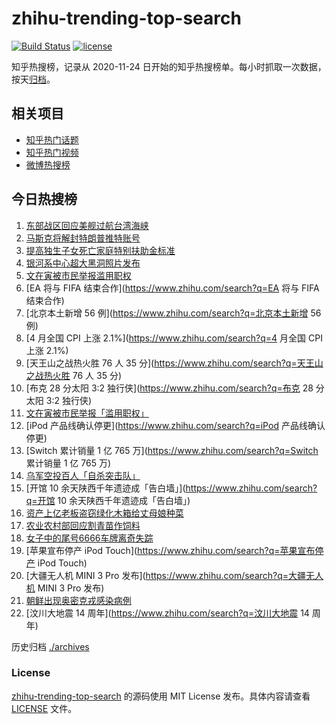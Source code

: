 # zhihu-trending-top-search

[![Build Status](https://github.com/justjavac/zhihu-trending-top-search/workflows/ci/badge.svg?branch=main)](https://github.com/justjavac/zhihu-trending-top-search/actions)
[![license](https://img.shields.io/github/license/justjavac/zhihu-trending-top-search)](https://github.com/justjavac/zhihu-trending-top-search/blob/main/LICENSE)

知乎热搜榜，记录从 2020-11-24 日开始的知乎热搜榜单。每小时抓取一次数据，按天[归档](./archives)。

## 相关项目

- [知乎热门话题](https://github.com/justjavac/zhihu-trending-hot-questions)
- [知乎热门视频](https://github.com/justjavac/zhihu-trending-hot-video)
- [微博热搜榜](https://github.com/justjavac/weibo-trending-hot-search)

## 今日热搜榜

<!-- BEGIN -->
<!-- 最后更新时间 Fri May 13 2022 07:09:06 GMT+0800 (China Standard Time) -->

1. [东部战区回应美舰过航台湾海峡](https://www.zhihu.com/search?q=东部战区回应美舰过航台湾海峡)
1. [马斯克将解封特朗普推特账号](https://www.zhihu.com/search?q=马斯克将解封特朗普推特账号)
1. [提高独生子女死亡家庭特别扶助金标准](https://www.zhihu.com/search?q=提高独生子女死亡家庭特别扶助金标准)
1. [银河系中心超大黑洞照片发布](https://www.zhihu.com/search?q=银河系中心超大黑洞照片发布)
1. [文在寅被市民举报滥用职权](https://www.zhihu.com/search?q=文在寅被市民举报滥用职权)
1. [EA 将与 FIFA 结束合作](https://www.zhihu.com/search?q=EA 将与 FIFA 结束合作)
1. [北京本土新增 56 例](https://www.zhihu.com/search?q=北京本土新增 56 例)
1. [4 月全国 CPI 上涨 2.1%](https://www.zhihu.com/search?q=4 月全国 CPI 上涨 2.1%)
1. [天王山之战热火胜 76 人 35 分](https://www.zhihu.com/search?q=天王山之战热火胜 76 人 35 分)
1. [布克 28 分太阳 3:2 独行侠](https://www.zhihu.com/search?q=布克 28 分太阳 3:2 独行侠)
1. [文在寅被市民举报「滥用职权」](https://www.zhihu.com/search?q=文在寅被市民举报「滥用职权」)
1. [iPod 产品线确认停更](https://www.zhihu.com/search?q=iPod 产品线确认停更)
1. [Switch 累计销量 1 亿 765 万](https://www.zhihu.com/search?q=Switch 累计销量 1 亿 765 万)
1. [乌军空投百人「自杀突击队」](https://www.zhihu.com/search?q=乌军空投百人「自杀突击队」)
1. [开馆 10 余天陕西千年遗迹成「告白墙」](https://www.zhihu.com/search?q=开馆 10 余天陕西千年遗迹成「告白墙」)
1. [资产上亿老板盗窃绿化木箱给丈母娘种菜](https://www.zhihu.com/search?q=资产上亿老板盗窃绿化木箱给丈母娘种菜)
1. [农业农村部回应割青苗作饲料](https://www.zhihu.com/search?q=农业农村部回应割青苗作饲料)
1. [女子中的尾号6666车牌离奇失踪](https://www.zhihu.com/search?q=女子中的尾号6666车牌离奇失踪)
1. [苹果宣布停产 iPod Touch](https://www.zhihu.com/search?q=苹果宣布停产 iPod Touch)
1. [大疆无人机 MINI 3 Pro 发布](https://www.zhihu.com/search?q=大疆无人机 MINI 3 Pro 发布)
1. [朝鲜出现奥密克戎感染病例](https://www.zhihu.com/search?q=朝鲜出现奥密克戎感染病例)
1. [汶川大地震 14 周年](https://www.zhihu.com/search?q=汶川大地震 14 周年)

<!-- END -->

历史归档 [./archives](./archives)

### License

[zhihu-trending-top-search](https://github.com/justjavac/zhihu-trending-top-search)
的源码使用 MIT License 发布。具体内容请查看 [LICENSE](./LICENSE) 文件。
